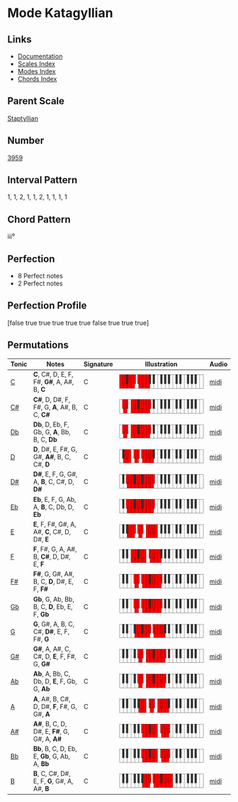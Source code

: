 # Mode Katagyllian

## Links

- [Documentation](README.md)
- [Scales Index](Scales.md)
- [Modes Index](Modes.md)
- [Chords Index](Chords.md)

## Parent Scale

[Staptyllian](ScaleStaptyllian.md)

## Number

[3959](https://ianring.com/musictheory/scales/3959)

## Interval Pattern

1, 1, 2, 1, 1, 2, 1, 1, 1, 1

## Chord Pattern

iii⁰

## Perfection

- 8 Perfect notes
- 2 Perfect notes

## Perfection Profile

[false true true true true true false true true true]

## Permutations

| Tonic | Notes | Signature | Illustration | Audio |
|-------|-------|-----------|--------------|-------|
| [C](ModeCNaturalKatagyllian.md) | **C**, C#, D, E, F, F#, **G#**, A, A#, B, **C** | C | ![CNaturalKatagyllian](ModeCNaturalKatagyllian.png) | [midi](https://github.com/edipermadi/music/blob/main/docs/ModeCNaturalKatagyllian.mid?raw=true) |
| [C#](ModeCSharpKatagyllian.md) | **C#**, D, D#, F, F#, G, **A**, A#, B, C, **C#** | C | ![CSharpKatagyllian](ModeCSharpKatagyllian.png) | [midi](https://github.com/edipermadi/music/blob/main/docs/ModeCSharpKatagyllian.mid?raw=true) |
| [Db](ModeDFlatKatagyllian.md) | **Db**, D, Eb, F, Gb, G, **A**, Bb, B, C, **Db** | C | ![DFlatKatagyllian](ModeDFlatKatagyllian.png) | [midi](https://github.com/edipermadi/music/blob/main/docs/ModeDFlatKatagyllian.mid?raw=true) |
| [D](ModeDNaturalKatagyllian.md) | **D**, D#, E, F#, G, G#, **A#**, B, C, C#, **D** | C | ![DNaturalKatagyllian](ModeDNaturalKatagyllian.png) | [midi](https://github.com/edipermadi/music/blob/main/docs/ModeDNaturalKatagyllian.mid?raw=true) |
| [D#](ModeDSharpKatagyllian.md) | **D#**, E, F, G, G#, A, **B**, C, C#, D, **D#** | C | ![DSharpKatagyllian](ModeDSharpKatagyllian.png) | [midi](https://github.com/edipermadi/music/blob/main/docs/ModeDSharpKatagyllian.mid?raw=true) |
| [Eb](ModeEFlatKatagyllian.md) | **Eb**, E, F, G, Ab, A, **B**, C, Db, D, **Eb** | C | ![EFlatKatagyllian](ModeEFlatKatagyllian.png) | [midi](https://github.com/edipermadi/music/blob/main/docs/ModeEFlatKatagyllian.mid?raw=true) |
| [E](ModeENaturalKatagyllian.md) | **E**, F, F#, G#, A, A#, **C**, C#, D, D#, **E** | C | ![ENaturalKatagyllian](ModeENaturalKatagyllian.png) | [midi](https://github.com/edipermadi/music/blob/main/docs/ModeENaturalKatagyllian.mid?raw=true) |
| [F](ModeFNaturalKatagyllian.md) | **F**, F#, G, A, A#, B, **C#**, D, D#, E, **F** | C | ![FNaturalKatagyllian](ModeFNaturalKatagyllian.png) | [midi](https://github.com/edipermadi/music/blob/main/docs/ModeFNaturalKatagyllian.mid?raw=true) |
| [F#](ModeFSharpKatagyllian.md) | **F#**, G, G#, A#, B, C, **D**, D#, E, F, **F#** | C | ![FSharpKatagyllian](ModeFSharpKatagyllian.png) | [midi](https://github.com/edipermadi/music/blob/main/docs/ModeFSharpKatagyllian.mid?raw=true) |
| [Gb](ModeGFlatKatagyllian.md) | **Gb**, G, Ab, Bb, B, C, **D**, Eb, E, F, **Gb** | C | ![GFlatKatagyllian](ModeGFlatKatagyllian.png) | [midi](https://github.com/edipermadi/music/blob/main/docs/ModeGFlatKatagyllian.mid?raw=true) |
| [G](ModeGNaturalKatagyllian.md) | **G**, G#, A, B, C, C#, **D#**, E, F, F#, **G** | C | ![GNaturalKatagyllian](ModeGNaturalKatagyllian.png) | [midi](https://github.com/edipermadi/music/blob/main/docs/ModeGNaturalKatagyllian.mid?raw=true) |
| [G#](ModeGSharpKatagyllian.md) | **G#**, A, A#, C, C#, D, **E**, F, F#, G, **G#** | C | ![GSharpKatagyllian](ModeGSharpKatagyllian.png) | [midi](https://github.com/edipermadi/music/blob/main/docs/ModeGSharpKatagyllian.mid?raw=true) |
| [Ab](ModeAFlatKatagyllian.md) | **Ab**, A, Bb, C, Db, D, **E**, F, Gb, G, **Ab** | C | ![AFlatKatagyllian](ModeAFlatKatagyllian.png) | [midi](https://github.com/edipermadi/music/blob/main/docs/ModeAFlatKatagyllian.mid?raw=true) |
| [A](ModeANaturalKatagyllian.md) | **A**, A#, B, C#, D, D#, **F**, F#, G, G#, **A** | C | ![ANaturalKatagyllian](ModeANaturalKatagyllian.png) | [midi](https://github.com/edipermadi/music/blob/main/docs/ModeANaturalKatagyllian.mid?raw=true) |
| [A#](ModeASharpKatagyllian.md) | **A#**, B, C, D, D#, E, **F#**, G, G#, A, **A#** | C | ![ASharpKatagyllian](ModeASharpKatagyllian.png) | [midi](https://github.com/edipermadi/music/blob/main/docs/ModeASharpKatagyllian.mid?raw=true) |
| [Bb](ModeBFlatKatagyllian.md) | **Bb**, B, C, D, Eb, E, **Gb**, G, Ab, A, **Bb** | C | ![BFlatKatagyllian](ModeBFlatKatagyllian.png) | [midi](https://github.com/edipermadi/music/blob/main/docs/ModeBFlatKatagyllian.mid?raw=true) |
| [B](ModeBNaturalKatagyllian.md) | **B**, C, C#, D#, E, F, **G**, G#, A, A#, **B** | C | ![BNaturalKatagyllian](ModeBNaturalKatagyllian.png) | [midi](https://github.com/edipermadi/music/blob/main/docs/ModeBNaturalKatagyllian.mid?raw=true) |
